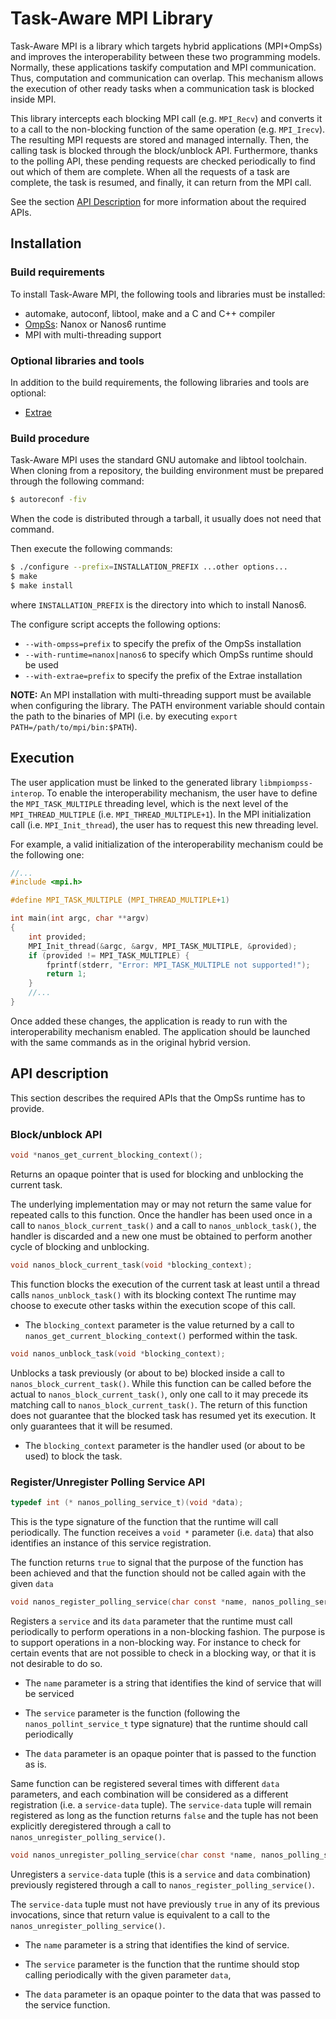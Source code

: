 # Task-Aware MPI Library

Task-Aware MPI is a library which targets hybrid applications (MPI+OmpSs) and
improves the interoperability between these two programming models. Normally,
these applications taskify computation and MPI communication. Thus, computation
and communication can overlap. This mechanism allows the execution of other ready
tasks when a communication task is blocked inside MPI.

This library intercepts each blocking MPI call (e.g. `MPI_Recv`) and converts
it to a call to the non-blocking function of the same operation (e.g. `MPI_Irecv`).
The resulting MPI requests are stored and managed internally. Then, the calling
task is blocked through the block/unblock API. Furthermore, thanks to the polling API,
these pending requests are checked periodically to find out which of them are
complete. When all the requests of a task are complete, the task is resumed,
and finally, it can return from the MPI call.

See the section [API Description](#api-description) for more information about the
required APIs.

## Installation
### Build requirements

To install Task-Aware MPI, the following tools and libraries must be installed:

+ automake, autoconf, libtool, make and a C and C++ compiler
+ [OmpSs](https://pm.bsc.es): Nanox or Nanos6 runtime
+ MPI with multi-threading support

### Optional libraries and tools

In addition to the build requirements, the following libraries and tools are optional:

+ [Extrae](https://tools.bsc.es/extrae)

### Build procedure

Task-Aware MPI uses the standard GNU automake and libtool toolchain.
When cloning from a repository, the building environment must be prepared through the following command:

```sh
$ autoreconf -fiv
```

When the code is distributed through a tarball, it usually does not need that command.

Then execute the following commands:

```sh
$ ./configure --prefix=INSTALLATION_PREFIX ...other options...
$ make
$ make install
```

where `INSTALLATION_PREFIX` is the directory into which to install Nanos6.

The configure script accepts the following options:

+ `--with-ompss=prefix` to specify the prefix of the OmpSs installation
+ `--with-runtime=nanox|nanos6` to specify which OmpSs runtime should be used
+ `--with-extrae=prefix` to specify the prefix of the Extrae installation

**NOTE:** An MPI installation with multi-threading support must be available when
configuring the library. The PATH environment variable should contain the path to
the binaries of MPI (i.e. by executing `export PATH=/path/to/mpi/bin:$PATH`).

## Execution

The user application must be linked to the generated library `libmpiompss-interop`. To
enable the interoperability mechanism, the user have to define the `MPI_TASK_MULTIPLE`
threading level, which is the next level of the `MPI_THREAD_MULTIPLE` (i.e. `MPI_THREAD_MULTIPLE+1`).
In the MPI initialization call (i.e. `MPI_Init_thread`), the user has to request this
new threading level.

For example, a valid initialization of the interoperability mechanism could be the following one:
```c
//...
#include <mpi.h>

#define MPI_TASK_MULTIPLE (MPI_THREAD_MULTIPLE+1)

int main(int argc, char **argv)
{
	int provided;
	MPI_Init_thread(&argc, &argv, MPI_TASK_MULTIPLE, &provided);
	if (provided != MPI_TASK_MULTIPLE) {
		fprintf(stderr, "Error: MPI_TASK_MULTIPLE not supported!");
		return 1;
	}
	//...
}
```

Once added these changes, the application is ready to run with the interoperability
mechanism enabled. The application should be launched with the same commands as in
the original hybrid version.

## API description

This section describes the required APIs that the OmpSs runtime has to provide.

### Block/unblock API

```c
void *nanos_get_current_blocking_context();
```
Returns an opaque pointer that is used for blocking and unblocking the current
task.

The underlying implementation may or may not return the same value for repeated
calls to this function. Once the handler has been used once in a call to
`nanos_block_current_task()` and a call to `nanos_unblock_task()`, the handler
is discarded and a new one must be obtained to perform another cycle of
blocking and unblocking.


```c
void nanos_block_current_task(void *blocking_context);
```
This function blocks the execution of the current task at least until a thread
calls `nanos_unblock_task()` with its blocking context The runtime may choose
to execute other tasks within the execution scope of this call.

* The `blocking_context` parameter is the value returned by a call to
`nanos_get_current_blocking_context()` performed within the task.


```c
void nanos_unblock_task(void *blocking_context);
```
Unblocks a task previously (or about to be) blocked inside a call to
`nanos_block_current_task()`.  While this function can be called before the
actual to `nanos_block_current_task()`, only one call to it may precede its
matching call to `nanos_block_current_task()`.  The return of this function
does not guarantee that the blocked task has resumed yet its execution. It only
guarantees that it will be resumed.

* The `blocking_context` parameter is the handler used (or about to be used) to
block the task.


### Register/Unregister Polling Service API

```c
typedef int (* nanos_polling_service_t)(void *data);
```
This is the type signature of the function that the runtime will call
periodically. The function receives a `void *` parameter (i.e. `data`) that
also identifies an instance of this service registration.

The function returns `true` to signal that the purpose of the function has been
achieved and that the function should not be called again with the given `data`


```c
void nanos_register_polling_service(char const *name, nanos_polling_service_t service, void *data);
```

Registers a `service` and its `data` parameter that the runtime must call
periodically to perform operations in a non-blocking fashion.  The  purpose is
to support operations in a non-blocking way. For instance to check for certain
events that are not possible to check in a blocking way, or that it is not
desirable to do so.

* The `name` parameter is a string that identifies the kind of service that will
be serviced

* The `service` parameter is the function (following the
`nanos_pollint_service_t` type signature) that the runtime should call
periodically

* The `data` parameter is an opaque pointer that is passed to the function as is.

Same function can be registered several times with different `data` parameters,
and each combination will be considered as a different registration (i.e. a
`service-data` tuple).  The `service-data` tuple will remain registered as long
as the function returns `false` and the tuple has not been explicitly
deregistered through a call to `nanos_unregister_polling_service()`.


```c
void nanos_unregister_polling_service(char const *name, nanos_polling_service_t service, void *data);
```
Unregisters a `service-data` tuple (this is a `service` and `data` combination)
previously registered  through a call to `nanos_register_polling_service()`.

The `service-data` tuple must not have previously `true` in any of its previous
invocations, since that return value is equivalent to a call to the
`nanos_unregister_polling_service()`.

* The `name` parameter is a string that identifies the kind of service.

* The `service` parameter is the function that the runtime should stop calling periodically
with the given parameter `data`,

* The `data` parameter is an opaque pointer to the data that was passed to the service
function.

